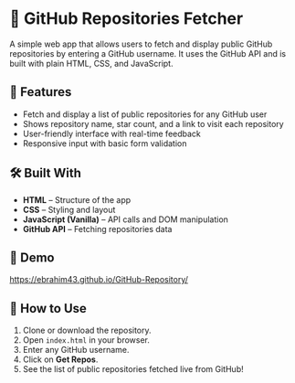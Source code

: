 # 📁 GitHub Repositories Fetcher

A simple web app that allows users to fetch and display public GitHub repositories by entering a GitHub username. It uses the GitHub API and is built with plain HTML, CSS, and JavaScript.

## 🚀 Features

- Fetch and display a list of public repositories for any GitHub user
- Shows repository name, star count, and a link to visit each repository
- User-friendly interface with real-time feedback
- Responsive input with basic form validation

## 🛠️ Built With

- **HTML** – Structure of the app
- **CSS** – Styling and layout
- **JavaScript (Vanilla)** – API calls and DOM manipulation
- **GitHub API** – Fetching repositories data

## 📸 Demo
https://ebrahim43.github.io/GitHub-Repository/


## 📂 How to Use

1. Clone or download the repository.
2. Open `index.html` in your browser.
3. Enter any GitHub username.
4. Click on **Get Repos**.
5. See the list of public repositories fetched live from GitHub!
